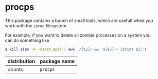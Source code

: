 # procps

This package contains a bunch of small tools, which are usefull when you work with the `/proc` filesystem.

<!--more-->

For example, if you want to delete all zombie processes on a system you can do something like

```bash
$ kill $(ps -A -ostat,ppid | awk '/[zZ]/ && !a[$2]++ {print $2}')
```

| distribution | package name    |
| ------------ | --------------- |
| ubuntu       | `procps`        |
